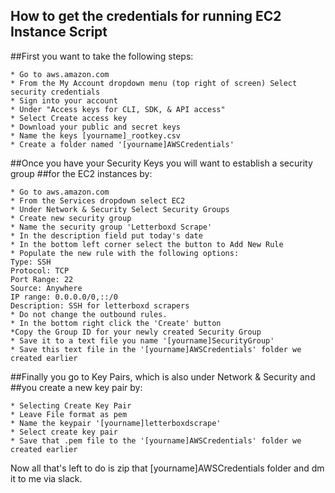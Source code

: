 How to get the credentials for running EC2 Instance Script
--------------------------------------------------------------

##First you want to take the following steps:

```
* Go to aws.amazon.com
* From the My Account dropdown menu (top right of screen) Select security credentials
* Sign into your account
* Under "Access keys for CLI, SDK, & API access"
* Select Create access key
* Download your public and secret keys
* Name the keys [yourname]_rootkey.csv
* Create a folder named '[yourname]AWSCredentials'

```

##Once you have your Security Keys you will want to establish a security group
##for the EC2 instances by:

```
* Go to aws.amazon.com
* From the Services dropdown select EC2
* Under Network & Security Select Security Groups
* Create new security group
* Name the security group 'Letterboxd Scrape'
* In the description field put today's date
* In the bottom left corner select the button to Add New Rule
* Populate the new rule with the following options:
Type: SSH
Protocol: TCP
Port Range: 22
Source: Anywhere
IP range: 0.0.0.0/0,::/0
Description: SSH for letterboxd scrapers
* Do not change the outbound rules.
* In the bottom right click the 'Create' button
*Copy the Group ID for your newly created Security Group
* Save it to a text file you name '[yourname]SecurityGroup'
* Save this text file in the '[yourname]AWSCredentials' folder we created earlier
```

##Finally you go to Key Pairs, which is also under Network & Security and
##you create a new key pair by:

```
* Selecting Create Key Pair
* Leave File format as pem
* Name the keypair '[yourname]letterboxdscrape'
* Select create key pair
* Save that .pem file to the '[yourname]AWSCredentials' folder we created earlier
```

Now all that's left to do is zip that [yourname]AWSCredentials folder and dm it
to me via slack.
